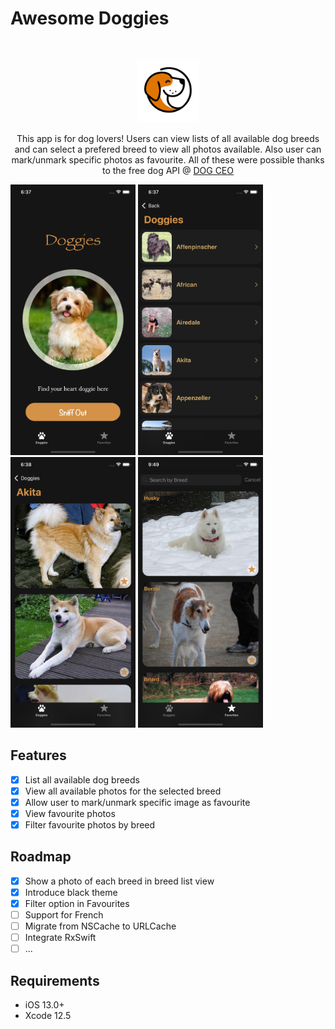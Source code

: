 # Awesome Doggies

<br />
<p align="center">
    <img src="Logo/logo.png" alt="Logo" width="100" height="100">
  <p align="center">
    This app is for dog lovers! Users can view lists of all available dog breeds and can select a prefered breed to view all photos available. Also user can mark/unmark specific photos as favourite. All of these were possible thanks to the free dog API @ <a href="https://dog.ceo/dog-api">DOG CEO</a>
  </p>
</p>

<p align="row">
<img src= "Screens/home.png" width="200" >
<img src= "Screens/breeds.png" width="200" >
<img src= "Screens/imagesByBreed.png" width="200" >
<img src= "Screens/favourites.png" width="200" >
</p>

## Features

- [x] List all available dog breeds
- [x] View all available photos for the selected breed
- [x] Allow user to mark/unmark specific image as favourite
- [x] View favourite photos 
- [x] Filter favourite photos by breed

## Roadmap

- [x] Show a photo of each breed in breed list view
- [x] Introduce black theme
- [x] Filter option in Favourites
- [ ] Support for French
- [ ] Migrate from NSCache to URLCache
- [ ] Integrate RxSwift 
- [ ] ...

## Requirements

- iOS 13.0+
- Xcode 12.5
